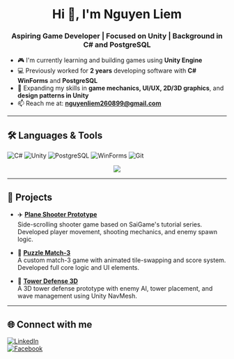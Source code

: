 <h1 align="center">Hi 👋, I'm Nguyen Liem</h1>
<h3 align="center">Aspiring Game Developer | Focused on Unity | Background in C# and PostgreSQL</h3>

- 🎮 I'm currently learning and building games using **Unity Engine**  
- 💻 Previously worked for **2 years** developing software with **C# WinForms** and **PostgreSQL**  
- 🌱 Expanding my skills in **game mechanics, UI/UX, 2D/3D graphics**, and **design patterns in Unity**  
- 📫 Reach me at: **nguyenliem260899@gmail.com**

---

## 🛠️ Languages & Tools
![C#](https://img.shields.io/badge/C%23-239120?logo=c-sharp&logoColor=white)
![Unity](https://img.shields.io/badge/Unity-000000?logo=unity&logoColor=white)
![PostgreSQL](https://img.shields.io/badge/PostgreSQL-4169E1?logo=postgresql&logoColor=white)
![WinForms](https://img.shields.io/badge/WinForms-007ACC?logo=windows&logoColor=white)
![Git](https://img.shields.io/badge/Git-F05032?logo=git&logoColor=white)

<p align="center">
  <img src="https://github-profile-trophy.vercel.app/?username=NguyenLiem216&theme=radical" />
</p>

---

## 🚀 Projects

- ✈️ **[Plane Shooter Prototype](https://github.com/NguyenLiem216/plane-shooter)**  
  Side-scrolling shooter game based on SaiGame's tutorial series. Developed player movement, shooting mechanics, and enemy spawn logic.

- 🧠 **[Puzzle Match-3](https://github.com/NguyenLiem216/match3-puzzle)**  
  A custom match-3 game with animated tile-swapping and score system. Developed full core logic and UI elements.

- 🏰 **[Tower Defense 3D](https://github.com/NguyenLiem216/tower-defense-3d)**  
  A 3D tower defense prototype with enemy AI, tower placement, and wave management using Unity NavMesh.

---

## 🌐 Connect with me
[![LinkedIn](https://img.shields.io/badge/LinkedIn-Profile-blue?logo=linkedin)](https://www.linkedin.com/in/li%C3%AAm-nguy%E1%BB%85n-970a932b2/)  
[![Facebook](https://img.shields.io/badge/Facebook-Profile-blue?logo=facebook)](https://www.facebook.com/lop.niop/)

